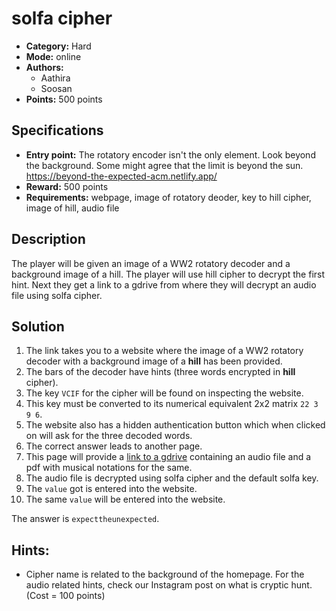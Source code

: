 # solfa cipher

* **Category:** Hard
* **Mode:** online
* **Authors:**
  * Aathira
  * Soosan
* **Points:** 500 points

## Specifications

* **Entry point:** The rotatory encoder isn't the only element. Look beyond the background. Some might agree that the limit is beyond the sun. https://beyond-the-expected-acm.netlify.app/ 
* **Reward:** 500 points
* **Requirements:** webpage, image of rotatory deoder, key to hill cipher, image of hill, audio file

## Description 

The player will be given an image of a WW2 rotatory decoder and a background image of a hill. The player will use hill cipher to decrypt the first hint. Next they get a link to a gdrive from where they will decrypt an audio file using solfa cipher.

## Solution

1. The link takes you to a website where the image of a WW2 rotatory decoder with a background image of a **hill** has been provided.
2. The bars of the decoder have hints (three words encrypted in **hill** cipher). 
3. The key `VCIF` for the cipher will be found on inspecting the website. 
4. This key must be converted to its numerical equivalent 2x2 matrix `22 3 9 6`.
5. The website also has a hidden authentication button which when clicked on will ask for the three decoded words. 
6. The correct answer leads to another page.
7. This page will provide a [link to a gdrive](https://drive.google.com/drive/folders/1IRzD9rLdqBdGDX-UmfHYMD9smHM2V5ox?usp=sharing) containing an audio file and a pdf with musical notations for the same.
8. The audio file is decrypted using solfa cipher and the default solfa key.
9. The `value` got is entered into the website.
10. The same `value` will be entered into the website.

The answer is `expecttheunexpected`.

## Hints:

 - Cipher name is related to the background of the homepage. For the audio related hints, check our Instagram post on what is cryptic hunt. (Cost = 100 points)
